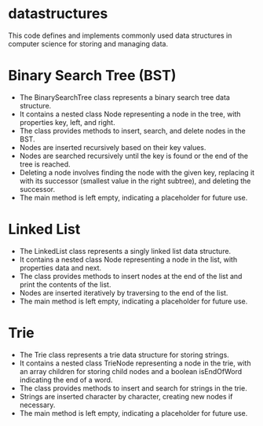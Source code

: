 # datastructures
This code defines and implements commonly used data structures in computer science for storing and managing data.

# Binary Search Tree (BST)
- The BinarySearchTree class represents a binary search tree data structure.
- It contains a nested class Node representing a node in the tree, with properties key, left, and right.
- The class provides methods to insert, search, and delete nodes in the BST.
- Nodes are inserted recursively based on their key values.
- Nodes are searched recursively until the key is found or the end of the tree is reached.
- Deleting a node involves finding the node with the given key, replacing it with its successor (smallest value in the right subtree), and deleting the successor.
- The main method is left empty, indicating a placeholder for future use.

# Linked List
- The LinkedList class represents a singly linked list data structure.
- It contains a nested class Node representing a node in the list, with properties data and next.
- The class provides methods to insert nodes at the end of the list and print the contents of the list.
- Nodes are inserted iteratively by traversing to the end of the list.
- The main method is left empty, indicating a placeholder for future use.
  
# Trie
- The Trie class represents a trie data structure for storing strings.
- It contains a nested class TrieNode representing a node in the trie, with an array children for storing child nodes and a boolean isEndOfWord indicating the end of a word.
- The class provides methods to insert and search for strings in the trie.
- Strings are inserted character by character, creating new nodes if necessary.
- The main method is left empty, indicating a placeholder for future use.
